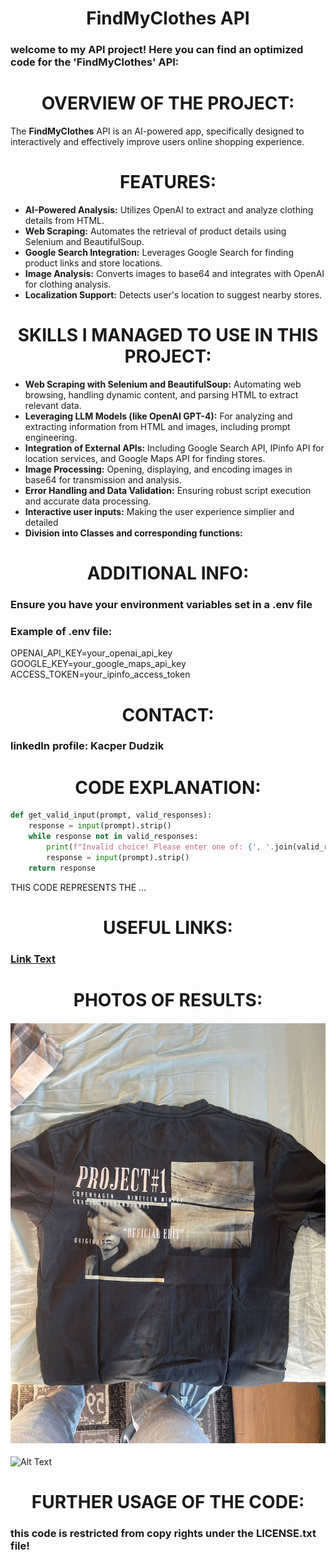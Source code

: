 <h1 align="center"><strong>FindMyClothes API</strong></h1>

### welcome to my API project! Here you can find an optimized code for the 'FindMyClothes' API:

<h1 align="center"><strong>OVERVIEW OF THE PROJECT:</strong></h1>

The **FindMyClothes** API is an AI-powered app, specifically designed to interactively and effectively improve users online shopping experience.

<h1 align="center"><strong>FEATURES:</strong></h1>

- **AI-Powered Analysis:** Utilizes OpenAI to extract and analyze clothing details from HTML.
- **Web Scraping:** Automates the retrieval of product details using Selenium and BeautifulSoup.
- **Google Search Integration:** Leverages Google Search for finding product links and store locations.
- **Image Analysis:** Converts images to base64 and integrates with OpenAI for clothing analysis.
- **Localization Support:** Detects user's location to suggest nearby stores.

<h1 align="center"><strong>SKILLS I MANAGED TO USE IN THIS PROJECT:</strong></h1>

* **Web Scraping with Selenium and BeautifulSoup:** Automating web browsing, handling dynamic content, and parsing HTML to extract relevant data.
* **Leveraging LLM Models (like OpenAI GPT-4):** For analyzing and extracting information from HTML and images, including prompt engineering.
* **Integration of External APIs:** Including Google Search API, IPinfo API for location services, and Google Maps API for finding stores.
* **Image Processing:** Opening, displaying, and encoding images in base64 for transmission and analysis.
* **Error Handling and Data Validation:** Ensuring robust script execution and accurate data processing.
* **Interactive user inputs:** Making the user experience simplier and detailed
* **Division into Classes and corresponding functions:** 

<h1 align="center"><strong>ADDITIONAL INFO:</strong></h1>

### Ensure you have your environment variables set in a **.env file**
### Example of **.env** file:
OPENAI_API_KEY=your_openai_api_key
GOOGLE_KEY=your_google_maps_api_key
ACCESS_TOKEN=your_ipinfo_access_token

<h1 align="center"><strong>CONTACT:</strong></h1>

### linkedIn profile: **Kacper Dudzik**

<h1 align="center"><strong>CODE EXPLANATION:</strong></h1>

```python
def get_valid_input(prompt, valid_responses):
    response = input(prompt).strip()
    while response not in valid_responses:
        print(f"Invalid choice! Please enter one of: {', '.join(valid_responses)}.")
        response = input(prompt).strip()
    return response
```
THIS CODE REPRESENTS THE ...

<h1 align="center"><strong>USEFUL LINKS:</strong></h1>

### [Link Text](https://example.com)

<h1 align="center"><strong>PHOTOS OF RESULTS:</strong></h1>

#### ![Alt Text](https://github.com/KacperDudzik/findmyclothes-API/blob/main/test%20-%20clothing7.jpg)

<img src="(https://github.com/KacperDudzik/findmyclothes-API/blob/main/test%20-%20clothing7.jpg)" alt="Alt Text" width="300"/>

<h1 align="center"><strong>FURTHER USAGE OF THE CODE:</strong></h1>

### this code is restricted from copy rights under the **LICENSE.txt** file!
